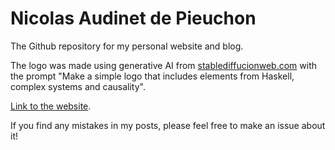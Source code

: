 # Nicolas Audinet de Pieuchon

The Github repository for my personal website and blog.

The logo was made using generative AI from
[stablediffucionweb.com](https://stablediffusionweb.com) with the prompt "Make a
simple logo that includes elements from Haskell, complex systems and causality".

[Link to the website](https://nicaudinet.github.io).

If you find any mistakes in my posts, please feel free to make an issue about
it!
